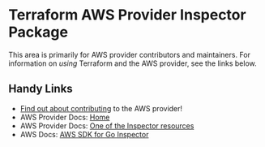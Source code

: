 # Terraform AWS Provider Inspector Package

This area is primarily for AWS provider contributors and maintainers. For information on _using_ Terraform and the AWS provider, see the links below.

## Handy Links

* [Find out about contributing](https://hashicorp.github.io/terraform-provider-aws/#contribute) to the AWS provider!
* AWS Provider Docs: [Home](https://registry.terraform.io/providers/hashicorp/aws/latest/docs)
* AWS Provider Docs: [One of the Inspector resources](https://registry.terraform.io/providers/hashicorp/aws/latest/docs/resources/inspector_assessment_target)
* AWS Docs: [AWS SDK for Go Inspector](https://docs.aws.amazon.com/sdk-for-go/api/service/inspector/)
